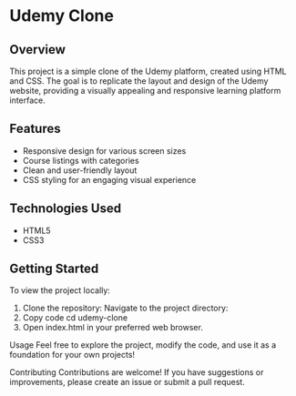 # Udemy Clone

## Overview

This project is a simple clone of the Udemy platform, created using HTML and CSS. The goal is to replicate the layout and design of the Udemy website, providing a visually appealing and responsive learning platform interface.

## Features

- Responsive design for various screen sizes
- Course listings with categories
- Clean and user-friendly layout
- CSS styling for an engaging visual experience

## Technologies Used

- HTML5
- CSS3

## Getting Started

To view the project locally:

1. Clone the repository:
Navigate to the project directory:
2. Copy code
cd udemy-clone
3. Open index.html in your preferred web browser.
   
Usage
Feel free to explore the project, modify the code, and use it as a foundation for your own projects!

Contributing
Contributions are welcome! If you have suggestions or improvements, please create an issue or submit a pull request.
